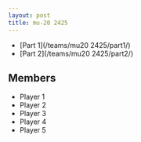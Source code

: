 ```yaml
---
layout: post
title: mu-20 2425
---
```


- [Part 1](/teams/mu20 2425/part1/)
- [Part 2](/teams/mu20 2425/part2/)

## Members

- Player 1
- Player 2
- Player 3
- Player 4
- Player 5